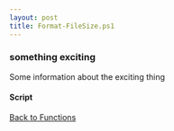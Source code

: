 ```yaml
---
layout: post
title: Format-FileSize.ps1
---
```


### something exciting

Some information about the exciting thing

#### Script

<script src="https://gist-it.appspot.com/github.com/BanterBoy/scripts-blog/blob/master/PowerShell/functions/fileManagement/Format-FileSize.ps1"></script>

<a href="/menu/_pages/functions.html">Back to Functions</a>
